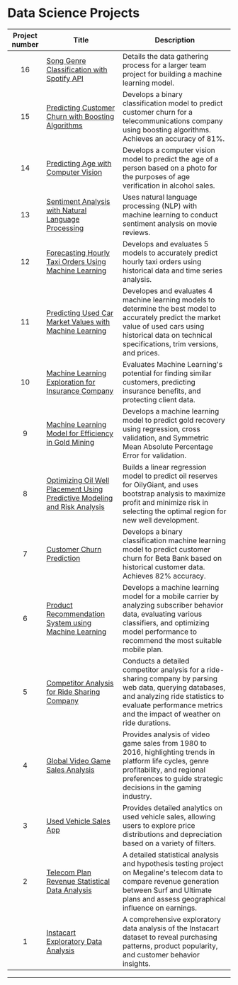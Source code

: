 # Data Science Projects

| Project number | Title | Description |
| :-------: | --------------------------- |----------- |
| 16 | [Song Genre Classification with Spotify API](https://github.com/IMMontoya/spotify_genre_predictor/blob/main/README.md) | Details the data gathering process for a larger team project for building a machine learning model. |
| 15 | [Predicting Customer Churn with Boosting Algorithms](https://github.com/IMMontoya/interconnect_predict_churn/blob/main/README.MD) | Develops a binary classification model to predict customer churn for a telecommunications company using boosting algorithms. Achieves an accuracy of 81%. |
| 14 | [Predicting Age with Computer Vision](https://github.com/IMMontoya/predicting_age_with_computer_vision/blob/main/README.MD) | Develops a computer vision model to predict the age of a person based on a photo for the purposes of age verification in alcohol sales. |
| 13 | [Sentiment Analysis with Natural Language Processing](https://github.com/IMMontoya/sentiment_analysis_with_natural_language_processing/blob/main/README.MD) | Uses natural language processing (NLP) with machine learning to conduct sentiment analysis on movie reviews. |
| 12 | [Forecasting Hourly Taxi Orders Using Machine Learning](https://github.com/IMMontoya/forecasting_hourly_taxi_orders_using_machine_learning/blob/main/README.MD) | Develops and evaluates 5 models to accurately predict hourly taxi orders using historical data and time series analysis. |
| 11 | [Predicting Used Car Market Values with Machine Learning](https://github.com/IMMontoya/predicting_used_car_market_values_with_machine_learning/blob/main/README.md) | Developes and evaluates 4 machine learning models to determine the best model to accurately predict the market value of used cars using historical data on technical specifications, trim versions, and prices. |
| 10 | [Machine Learning Exploration for Insurance Company](https://github.com/IMMontoya/Machine_Learning_Exploration_for_Insurance_Company/blob/main/README.MD) | Evaluates Machine Learning's potential for finding similar customers, predicting insurance benefits, and protecting client data. |
| 9 | [Machine Learning Model for Efficiency in Gold Mining](https://github.com/IMMontoya/Machine-Learning-Model-for-Efficiency-in-Gold-Mining/blob/main/README.md) | Develops a machine learning model to predict gold recovery using regression, cross validation, and Symmetric Mean Absolute Percentage Error for validation. |
| 8 | [Optimizing Oil Well Placement Using Predictive Modeling and Risk Analysis](https://github.com/IMMontoya/Optimizing-Oil-Well-Placement-Using-Predictive-Modeling-and-Risk-Analysis/blob/main/README.MD) | Builds a linear regression model to predict oil reserves for OilyGiant, and uses bootstrap analysis to maximize profit and minimize risk in selecting the optimal region for new well development.|
| 7 | [Customer Churn Prediction](https://github.com/IMMontoya/Predict_Customer_Churn/blob/main/README.md) | Develops a binary classification machine learning model to predict customer churn for Beta Bank based on historical customer data. Achieves 82% accuracy. |
| 6 | [Product Recommendation System using Machine Learning](https://github.com/IMMontoya/Mobile-Plan-Recommendation-System-using-Machine-Learning/blob/main/README.md) | Develops a machine learning model for a mobile carrier by analyzing subscriber behavior data, evaluating various classifiers, and optimizing model performance to recommend the most suitable mobile plan. |
| 5 | [Competitor Analysis for Ride Sharing Company](https://github.com/IMMontoya/competitor_analysis_for_ridesharing_company/blob/main/README.md) | Conducts a detailed competitor analysis for a ride-sharing company by parsing web data, querying databases, and analyzing ride statistics to evaluate performance metrics and the impact of weather on ride durations. |
| 4 | [Global Video Game Sales Analysis](https://github.com/IMMontoya/global_videogame_sales_analysis/blob/main/README.md) | Provides analysis of video game sales from 1980 to 2016, highlighting trends in platform life cycles, genre profitability, and regional preferences to guide strategic decisions in the gaming industry. |
| 3 | [Used Vehicle Sales App](https://github.com/IMMontoya/Used_Vehicle_Sales_Tool/blob/main/README.md) | Provides detailed analytics on used vehicle sales, allowing users to explore price distributions and depreciation based on a variety of filters.|
| 2 | [Telecom Plan Revenue Statistical Data Analysis](https://github.com/IMMontoya/Telecom_SDA/blob/main/README.md)| A detailed statistical analysis and hypothesis testing project on Megaline's telecom data to compare revenue generation between Surf and Ultimate plans and assess geographical influence on earnings.|
| 1 | [Instacart Exploratory Data Analysis](https://github.com/IMMontoya/Instacart_EDA/blob/main/README.md)| A comprehensive exploratory data analysis of the Instacart dataset to reveal purchasing patterns, product popularity, and customer behavior insights.|

---

